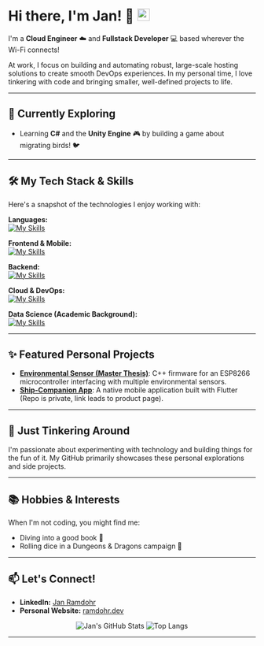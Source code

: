 # Hi there, I'm Jan! 👋 <img src="https://media.giphy.com/media/hvRJCLFzcasrR4ia7z/giphy.gif" width="25px">

I'm a **Cloud Engineer** ☁️ and **Fullstack Developer** 💻 based wherever the Wi-Fi connects!

At work, I focus on building and automating robust, large-scale hosting solutions to create smooth DevOps experiences. In my personal time, I love tinkering with code and bringing smaller, well-defined projects to life.

---

## 🌱 Currently Exploring

- Learning **C#** and the **Unity Engine** 🎮 by building a game about migrating birds! 🐦

---

## 🛠️ My Tech Stack & Skills

Here's a snapshot of the technologies I enjoy working with:

**Languages:**  
[![My Skills](https://skillicons.dev/icons?i=ts,js,python,cpp,dart)](https://skillicons.dev)

**Frontend & Mobile:**  
[![My Skills](https://skillicons.dev/icons?i=react,flutter)](https://skillicons.dev)

**Backend:**  
[![My Skills](https://skillicons.dev/icons?i=nodejs,java)](https://skillicons.dev)

**Cloud & DevOps:**  
[![My Skills](https://skillicons.dev/icons?i=azure,kubernetes,docker,bash)](https://skillicons.dev)

**Data Science (Academic Background):**  
[![My Skills](https://skillicons.dev/icons?i=py,pytorch,tensorflow,sklearn)](https://skillicons.dev)

---

## ✨ Featured Personal Projects

- **[Environmental Sensor (Master Thesis)](https://github.com/jan-ra/ESP8266-environment-sensor)**: C++ firmware for an ESP8266 microcontroller interfacing with multiple environmental sensors.
- **[Ship-Companion App](ramdohr.dev/ship-companion)**: A native mobile application built with Flutter (Repo is private, link leads to product page).

---

## 🔭 Just Tinkering Around

I'm passionate about experimenting with technology and building things for the fun of it. My GitHub primarily showcases these personal explorations and side projects.

---

## 📚 Hobbies & Interests

When I'm not coding, you might find me:

- Diving into a good book 📖
- Rolling dice in a Dungeons & Dragons campaign 🎲

---

## 📫 Let's Connect!

- **LinkedIn:** [Jan Ramdohr](https://www.linkedin.com/in/jan-ramdohr/)
- **Personal Website:** [ramdohr.dev](ramdohr.dev)

<p align="center">
  <img src="https://github-readme-stats.vercel.app/api?username=jan-ra&show_icons=true&theme=radical" alt="Jan's GitHub Stats" />
  <img src="https://github-readme-stats.vercel.app/api/top-langs/?username=jan-ra&layout=compact&theme=radical" alt="Top Langs" />
</p>

---
